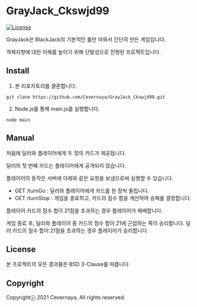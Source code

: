 # GrayJack_Ckswjd99
[![License](https://img.shields.io/badge/License-BSD_3--Clause-green?&style=flat)](https://github.com/Cevernaya/GrayJack_Ckswjd99/blob/master/LICENSE)

GrayJack은 BlackJack의 기본적인 룰만 따와서 간단히 만든 게임입니다.

객체지향에 대한 이해를 높이기 위해 단발성으로 진행된 프로젝트입니다.


## Install
1. 본 리포지토리를 클론합니다.
```
git clone https://github.com/Cevernaya/GrayJack_Ckswjd99.git
```
2. Node.js를 통해 main.js를 실행합니다.
```
node main
```


## Manual
처음에 딜러와 플레이어에게 두 장의 카드가 제공됩니다.

딜러의 첫 번째 카드는 플레이어에게 공개되지 않습니다.

플레이어의 동작은 서버에 아래와 같은 요청을 보냄으로써 실행할 수 있습니다.
* GET /turnGo : 딜러와 플레이어에게 카드를 한 장씩 돌립니다.
* GET /turnStop : 게임을 종료하고, 카드의 점수 합을 계산하여 승패를 결정합니다.

플레이어 카드의 점수 합이 21점을 초과하는 경우 플레이어가 패배합니다.

게임 종료 후, 딜러와 플레이어 중 카드의 점수 합이 21에 근접하는 쪽이 승리합니다. 딜러 카드의 점수 합이 21점을 초과하는 경우 플레이어가 승리합니다.


## License
본 프로젝트의 모든 결과물은 BSD 3-Clause를 따릅니다.


## Copyright
Copyrightⓒ 2021 Cevernaya, All rights reserved.

